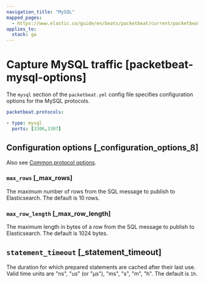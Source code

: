 ```yaml
---
navigation_title: "MySQL"
mapped_pages:
  - https://www.elastic.co/guide/en/beats/packetbeat/current/packetbeat-mysql-options.html
applies_to:
  stack: ga
---
```


# Capture MySQL traffic [packetbeat-mysql-options]


The `mysql` section of the `packetbeat.yml` config file specifies configuration options for the MySQL protocols.

```yaml
packetbeat.protocols:

- type: mysql
  ports: [3306,3307]
```

## Configuration options [_configuration_options_8]

Also see [Common protocol options](/reference/packetbeat/common-protocol-options.md).

### `max_rows` [_max_rows]

The maximum number of rows from the SQL message to publish to Elasticsearch. The default is 10 rows.


### `max_row_length` [_max_row_length]

The maximum length in bytes of a row from the SQL message to publish to Elasticsearch. The default is 1024 bytes.



## `statement_timeout` [_statement_timeout]

The duration for which prepared statements are cached after their last use. Valid time units are "ns", "us" (or "µs"), "ms", "s", "m", "h". The default is `1h`.


